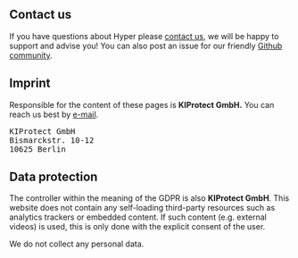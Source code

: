 ## Contact us

If you have questions about Hyper please [contact us](mailto:hyper@kiprotect.com), we will be happy to support and advise you! You can also post an issue for our friendly [Github community](https://github.com/kiprotect/hyper).

## Imprint

Responsible for the content of these pages is <strong>KIProtect GmbH.</strong> You can reach us best by [e-mail](mailto:hyper@kiprotect.com).

<pre>
KIProtect GmbH
Bismarckstr. 10-12
10625 Berlin
</pre>

## Data protection

The controller within the meaning of the GDPR is also <strong>KIProtect GmbH</strong>. This website does not contain any self-loading third-party resources such as analytics trackers or embedded content. If such content (e.g. external videos) is used, this is only done with the explicit consent of the user.

We do not collect any personal data.

